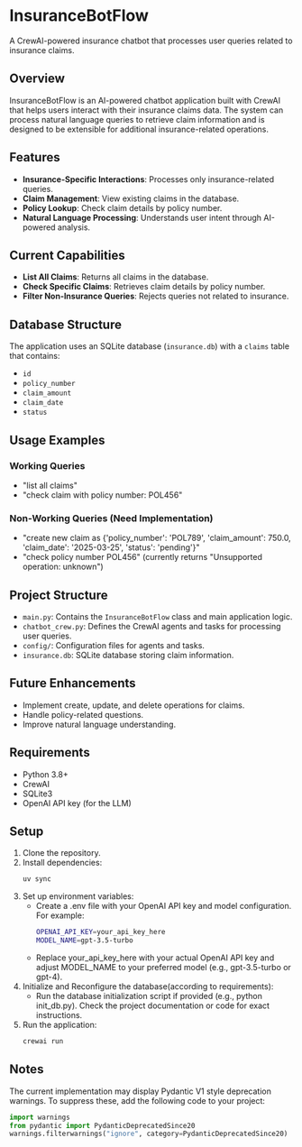 # InsuranceBotFlow

A CrewAI-powered insurance chatbot that processes user queries related to insurance claims.

## Overview

InsuranceBotFlow is an AI-powered chatbot application built with CrewAI that helps users interact with their insurance claims data. The system can process natural language queries to retrieve claim information and is designed to be extensible for additional insurance-related operations.

## Features

- **Insurance-Specific Interactions**: Processes only insurance-related queries.
- **Claim Management**: View existing claims in the database.
- **Policy Lookup**: Check claim details by policy number.
- **Natural Language Processing**: Understands user intent through AI-powered analysis.

## Current Capabilities

- **List All Claims**: Returns all claims in the database.
- **Check Specific Claims**: Retrieves claim details by policy number.
- **Filter Non-Insurance Queries**: Rejects queries not related to insurance.

## Database Structure

The application uses an SQLite database (`insurance.db`) with a `claims` table that contains:

- `id`
- `policy_number`
- `claim_amount`
- `claim_date`
- `status`

## Usage Examples

### Working Queries

- "list all claims"
- "check claim with policy number: POL456"

### Non-Working Queries (Need Implementation)

- "create new claim as {'policy_number': 'POL789', 'claim_amount': 750.0, 'claim_date': '2025-03-25', 'status': 'pending'}"
- "check policy number POL456" (currently returns "Unsupported operation: unknown")

## Project Structure

- `main.py`: Contains the `InsuranceBotFlow` class and main application logic.
- `chatbot_crew.py`: Defines the CrewAI agents and tasks for processing user queries.
- `config/`: Configuration files for agents and tasks.
- `insurance.db`: SQLite database storing claim information.

## Future Enhancements

- Implement create, update, and delete operations for claims.
- Handle policy-related questions.
- Improve natural language understanding.

## Requirements

- Python 3.8+
- CrewAI
- SQLite3
- OpenAI API key (for the LLM)

## Setup

1. Clone the repository.
2. Install dependencies:
   ```bash
   uv sync
   ```
3. Set up environment variables:
   - Create a .env file with your OpenAI API key and model configuration. For example:
     ```bash
     OPENAI_API_KEY=your_api_key_here
     MODEL_NAME=gpt-3.5-turbo
     ```
   - Replace your_api_key_here with your actual OpenAI API key and adjust MODEL_NAME to your preferred model (e.g., gpt-3.5-turbo or gpt-4).
4. Initialize and Reconfigure the database(according to requirements):
   - Run the database initialization script if provided (e.g., python init_db.py). Check the project documentation or code for exact instructions.
5. Run the application:
   ```bash
   crewai run
   ```
## Notes
The current implementation may display Pydantic V1 style deprecation warnings. To suppress these, add the following code to your project:
  ```python
  import warnings
  from pydantic import PydanticDeprecatedSince20
  warnings.filterwarnings("ignore", category=PydanticDeprecatedSince20)
  ```
